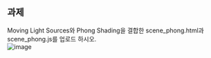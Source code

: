 ## 과제
Moving Light Sources와 Phong Shading을 결합한 scene_phong.html과 scene_phong.js를 업로드 하시오.   
![image](https://user-images.githubusercontent.com/92451281/169600622-1e37bfe2-6f1b-4908-95e0-9b849b7d3275.png)
